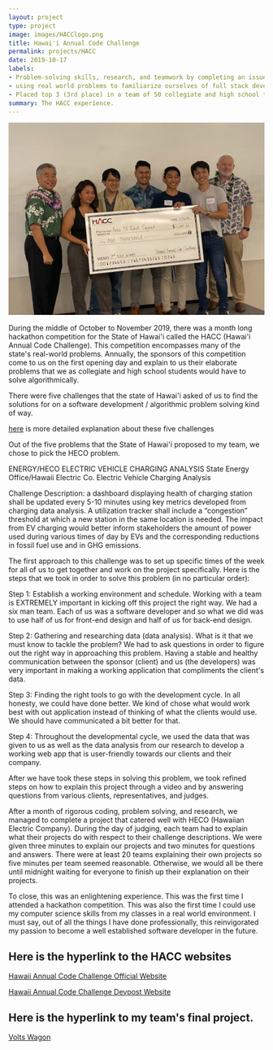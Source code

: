 ```yaml
---
layout: project
type: project
image: images/HACClogo.png
title: Hawai'i Annual Code Challenge
permalink: projects/HACC
date: 2019-10-17
labels:
- Problem-solving skills, research, and teamwork by completing an issue for the State of Hawai'i
- using real world problems to familiarize ourselves of full stack development of a web application.
- Placed top 3 (3rd place) in a team of 50 collegiate and high school teams across the State of Hawai'i
summary: The HACC experience.
---
```


<img class="ui medium right floated rounded image" src="../images/HACCgrouppic.jpg">

During the middle of October to November 2019, there was a month long hackathon competition for the State of Hawai'i called the HACC (Hawai'i Annual Code Challenge).  This competition encompasses many of the state's real-world problems.  Annually, the sponsors of this competition come to us on the first opening day and explain to us their elaborate problems that we as collegiate and high school students would have to solve algorithmically.  

There were five challenges that the state of Hawai'i asked of us to find the solutions for on a software development / algorithmic problem solving kind of way.

[here](https://hacc.hawaii.gov/#challenges_anchor) is more detailed explanation about these five challenges

Out of the five problems that the State of Hawai'i proposed to my team, we chose to pick the HECO problem.  

ENERGY/HECO ELECTRIC VEHICLE CHARGING ANALYSIS
State Energy Office/Hawaii Electric Co. Electric Vehicle Charging Analysis

Challenge Description: a dashboard displaying health of charging station shall be updated every 5-10 minutes using key metrics developed from charging data analysis. A utilization tracker shall include a “congestion” threshold at which a new station in the same location is needed. The impact from EV charging would better inform stakeholders the amount of power used during various times of day by EVs and the corresponding reductions in fossil fuel use and in GHG emissions.

The first approach to this challenge was to set up specific times of the week for all of us to get together and work on the project specifically.  Here is the steps that we took in order to solve this problem (in no particular order):

Step 1:  Establish a working environment and schedule.  Working with a team is EXTREMELY important in kicking off this project the right way.  We had a six man team.  Each of us was a software developer and so what we did was to use half of us for front-end design and half of us for back-end design.  

Step 2:  Gathering and researching data (data analysis).  What is it that we must know to tackle the problem?  We had to ask questions in order to figure out the right way in approaching this problem.  Having a stable and healthy communication between the sponsor (client) and us (the developers) was very important in making a working application that compliments the client's data. 

Step 3: Finding the right tools to go with the development cycle.  In all honesty, we could have done better.  We kind of chose what would work best with out application instead of thinking of what the clients would use.  We should have communicated a bit better for that.  

Step 4:  Throughout the developmental cycle, we used the data that was given to us as well as the data analysis from our research to develop a working web app that is user-friendly towards our clients and their company. 

After we have took these steps in solving this problem, we took refined steps on how to explain this project through a video and by answering questions from various clients, representatives, and judges.  

After a month of rigorous coding, problem solving, and research, we managed to complete a project that catered well with HECO (Hawaiian Electric Company).  During the day of judging, each team had to explain what their projects do with respect to their challenge descriptions.  We were given three minutes to explain our projects and two minutes for questions and answers.  There were at least 20 teams explaining their own projects so five minutes per team seemed reasonable.  Otherwise, we would all be there until midnight waiting for everyone to finish up their explanation on their projects.  

To close, this was an enlightening experience.  This was the first time I attended a hackathon competition.  This was also the first time I could use my computer science skills from my classes in a real world environment.  I must say, out of all the things I have done professionally, this reinvigorated my passion to become a well established software developer in the future.

## Here is the hyperlink to the HACC websites
[Hawaii Annual Code Challenge Official Website](https://hacc.hawaii.gov/)

[Hawaii Annual Code Challenge Devpost Website](https://hacc2019.devpost.com/)

## Here is the hyperlink to my team's final project.
[Volts Wagon](https://devpost.com/software/volts-wagon)
 
